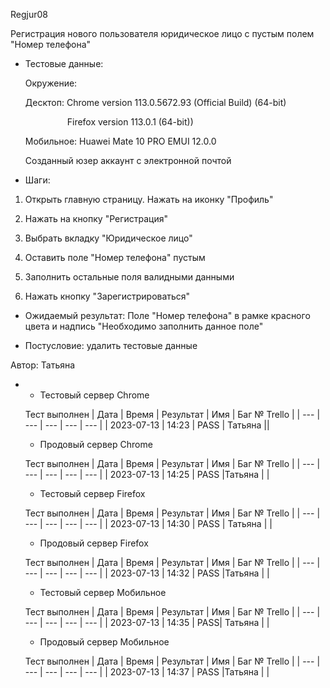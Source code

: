 Regjur08

Регистрация нового пользователя юридическое лицо с пустым полем "Номер телефона"

* Тестовые данные: 
  
  Окружение:
  
  Десктоп: Chrome version 113.0.5672.93 (Official Build) (64-bit)
  
                   Firefox version 113.0.1 (64-bit))
  
  Мобильное: Huawei Mate 10 PRO EMUI 12.0.0
  
  Созданный юзер аккаунт с электронной почтой

* Шаги:
1. Открыть главную страницу. Нажать на иконку "Профиль"

2. Нажать на кнопку "Регистрация"

3. Выбрать вкладку "Юридическое лицо"

4. Оставить поле "Номер телефона" пустым

5. Заполнить остальные поля валидными данными

6. Нажать кнопку "Зарегистрироваться"
* Ожидаемый результат: Поле "Номер телефона" в рамке красного цвета и надпись "Необходимо заполнить данное поле"

* Постусловие: удалить тестовые данные

Автор: Татьяна

* - Тестовый сервер Chrome
  
  Тест выполнен
  | Дата | Время | Результат | Имя | Баг № Trello |
  | --- | --- | --- | --- | --- |
  | 2023-07-13 | 14:23 | PASS | Татьяна ||
  
  - Продовый сервер Chrome
  
  Тест выполнен
  | Дата | Время | Результат | Имя | Баг № Trello |
  | --- | --- | --- | --- | --- |
  | 2023-07-13 | 14:25 | PASS |Татьяна | |
  
  - Тестовый сервер Firefox
  
  Тест выполнен
  | Дата | Время | Результат | Имя | Баг № Trello |
  | --- | --- | --- | --- | --- |
  | 2023-07-13 | 14:30 | PASS | Татьяна | |
  
  - Продовый сервер Firefox
  
  Тест выполнен
  | Дата | Время | Результат | Имя | Баг № Trello |
  | --- | --- | --- | --- | --- |
  | 2023-07-13 | 14:32 | PASS |Татьяна | |
  
  - Тестовый сервер Мобильное
  
  Тест выполнен
  | Дата | Время | Результат | Имя | Баг № Trello |
  | --- | --- | --- | --- | --- |
  | 2023-07-13 | 14:35 | PASS| Татьяна | |
  
  - Продовый сервер Мобильное
  
  Тест выполнен
  | Дата | Время | Результат | Имя | Баг № Trello |
  | --- | --- | --- | --- | --- |
  | 2023-07-13 | 14:37 | PASS |Татьяна | |
